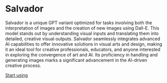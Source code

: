 # Salvador

Salvador is a unique GPT variant optimized for tasks involving both the interpretation of images and the creation of new images using Dall-E. This model stands out by understanding visual inputs and translating them into detailed, creative visual outputs. Salvador seamlessly integrates advanced AI capabilities to offer innovative solutions in visual arts and design, making it an ideal tool for creative professionals, educators, and anyone interested in exploring the convergence of art and AI. Its proficiency in handling and generating images marks a significant advancement in the AI-driven creative process.

[Start using](https://chat.openai.com/g/g-6iEq5asfX)